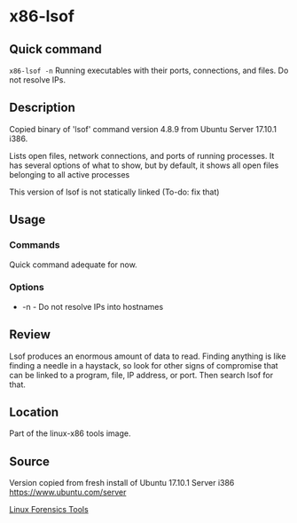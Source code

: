 # x86-lsof

## Quick command
`x86-lsof -n`
Running executables with their ports, connections, and files. Do not resolve IPs.

## Description
Copied binary of 'lsof' command version 4.8.9 from Ubuntu Server 17.10.1 i386.

Lists open files, network connections, and ports of running processes.
It has several options of what to show, but by default, it shows all open files 
belonging to all active processes

This version of lsof is not statically linked (To-do: fix that)


## Usage
### Commands
Quick command adequate for now.


### Options
* -n - Do not resolve IPs into hostnames


## Review
Lsof produces an enormous amount of data to read.  Finding anything is 
like finding a needle in a haystack, so look for other signs of compromise 
that can be linked to a program, file, IP address, or port.  Then search lsof 
for that.


## Location
Part of the linux-x86 tools image.


## Source
Version copied from fresh install of Ubuntu 17.10.1 Server i386
https://www.ubuntu.com/server


[Linux Forensics Tools](linux.md)

